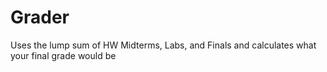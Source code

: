 # Grader
Uses the lump sum of HW Midterms, Labs, and Finals and calculates what your final grade would be
